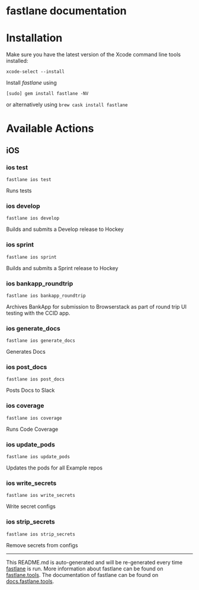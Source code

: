fastlane documentation
================
# Installation

Make sure you have the latest version of the Xcode command line tools installed:

```
xcode-select --install
```

Install _fastlane_ using
```
[sudo] gem install fastlane -NV
```
or alternatively using `brew cask install fastlane`

# Available Actions
## iOS
### ios test
```
fastlane ios test
```
Runs tests
### ios develop
```
fastlane ios develop
```
Builds and submits a Develop release to Hockey
### ios sprint
```
fastlane ios sprint
```
Builds and submits a Sprint release to Hockey
### ios bankapp_roundtrip
```
fastlane ios bankapp_roundtrip
```
Archives BankApp for submission to Browserstack as part of round trip UI testing with the CCID app.
### ios generate_docs
```
fastlane ios generate_docs
```
Generates Docs
### ios post_docs
```
fastlane ios post_docs
```
Posts Docs to Slack
### ios coverage
```
fastlane ios coverage
```
Runs Code Coverage
### ios update_pods
```
fastlane ios update_pods
```
Updates the pods for all Example repos
### ios write_secrets
```
fastlane ios write_secrets
```
Write secret configs
### ios strip_secrets
```
fastlane ios strip_secrets
```
Remove secrets from configs

----

This README.md is auto-generated and will be re-generated every time [fastlane](https://fastlane.tools) is run.
More information about fastlane can be found on [fastlane.tools](https://fastlane.tools).
The documentation of fastlane can be found on [docs.fastlane.tools](https://docs.fastlane.tools).
